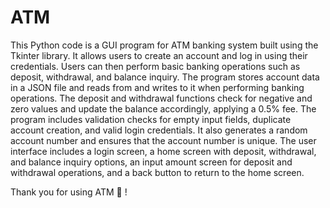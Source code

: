 # ATM
 
This Python code is a GUI program for ATM banking system built using the Tkinter library. It allows users to create an account and log in using their credentials. Users can then perform basic banking operations such as deposit, withdrawal, and balance inquiry.
The program stores account data in a JSON file and reads from and writes to it when performing banking operations. The deposit and withdrawal functions check for negative and zero values and update the balance accordingly, applying a 0.5% fee.
The program includes validation checks for empty input fields, duplicate account creation, and valid login credentials. It also generates a random account number and ensures that the account number is unique.
The user interface includes a login screen, a home screen with deposit, withdrawal, and balance inquiry options, an input amount screen for deposit and withdrawal operations, and a back button to return to the home screen.

Thank you for using ATM 🏧 !

